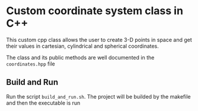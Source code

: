 # Custom coordinate system class in C++

This custom cpp class allows the user to create 3-D points in space and get their values in cartesian, cylindrical and spherical coordinates.

The class and its public methods are well documented in the `coordinates.hpp` file

## Build and Run

Run the script `build_and_run.sh`. The project will be builded by the makefile and then the executable is run